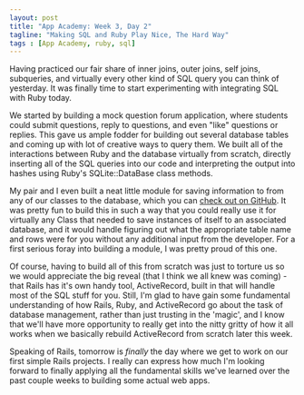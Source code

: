 ```yaml
---
layout: post
title: "App Academy: Week 3, Day 2"
tagline: "Making SQL and Ruby Play Nice, The Hard Way"
tags : [App Academy, ruby, sql]
---
```

Having practiced our fair share of inner joins, outer joins, self joins, subqueries, and virtually every other kind of SQL query you can think of yesterday. It was finally time to start experimenting with integrating SQL with Ruby today.

We started by building a mock question forum application, where students could submit questions, reply to questions, and even "like" questions or replies. This gave us ample fodder for building out several database tables and coming up with lot of creative ways to query them. We built all of the interactions between Ruby and the database virtually from scratch, directly inserting all of the SQL queries into our code and interpreting the output into hashes using Ruby's SQLite::DataBase class methods.

My pair and I even built a neat little module for saving information to from any of our classes to the database, which you can [check out on GitHub](https://github.com/doesthisonework/questions_app/blob/master/save.rb).  It was pretty fun to build this in such a way that you could really use it for virtually any Class that needed to save instances of itself to an associated database, and it would handle figuring out what the appropriate table name and rows were for you without any additional input from the developer. For a first serious foray into building a module, I was pretty proud of this one.

Of course, having to build all of this from scratch was just to torture us so we would appreciate the big reveal (that I think we all knew was coming) - that Rails has it's own handy tool, ActiveRecord, built in that will handle most of the SQL stuff for you. Still, I'm glad to have gain some fundamental understanding of how Rails, Ruby, and ActiveRecord go about the task of database management, rather than just trusting in the 'magic', and I know that we'll have more opportunity to really get into the nitty gritty of how it all works when we basically rebuild ActiveRecord from scratch later this week. 

Speaking of Rails, tomorrow is *finally* the day where we get to work on our first simple Rails projects. I really can express how much I'm looking forward to finally applying all the fundamental skills we've learned over the past couple weeks to building some actual web apps.